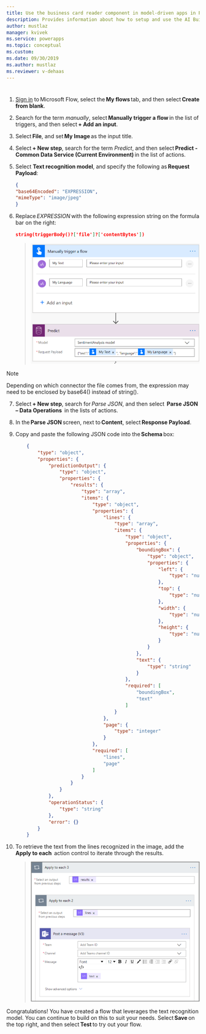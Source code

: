 ```yaml
---
title: Use the business card reader component in model-driven apps in PowerApps - AI Builder | Microsoft Docs
description: Provides information about how to setup and use the AI Builder business card reader in model-driven apps 
author: mustlaz
manager: kvivek
ms.service: powerapps
ms.topic: conceptual
ms.custom: 
ms.date: 09/30/2019
ms.author: mustlaz
ms.reviewer: v-dehaas
---
```



# 

1. [Sign in](https://flow.microsoft.com/signin) to Microsoft Flow, select the **My flows** tab, and then select **Create from blank**.
1. Search for the term *manually*, select **Manually trigger a flow** in the list of triggers, and then select **+ Add an input**.
1. Select **File**, and set **My Image** as the input title.
1. Select **+ New step**, search for the term *Predict*, and then select **Predict - Common Data Service (Current Environment)** in the list of actions.
1. Select **Text recognition model**, and specify the following as **Request Payload**: 

    ```json
    { 
    "base64Encoded": "EXPRESSION", 
    "mimeType": "image/jpeg" 
    }
    ```

1. Replace *EXPRESSION* with the following expression string on the formula bar on the right: 

    ```json
    string(triggerBody()?['file']?['contentBytes'])
    ```

     > ![Select payload screen](media/flow-payload-screen.png "Select payload screen")

 > [!NOTE]
 > Depending on which connector the file comes from, the expression may need to be enclosed by base64() instead of string().

7. Select **+ New step**, search for *Parse JSON*, and then select  **Parse JSON – Data Operations**  in the lists of actions.
8. In the **Parse JSON** screen, next to **Content**, select **Response Payload**.
9. Copy and paste the following JSON code into the **Schema** box:
 
    ```JSON
        { 
            "type": "object", 
            "properties": { 
                "predictionOutput": { 
                    "type": "object", 
                    "properties": { 
                        "results": { 
                            "type": "array", 
                            "items": { 
                                "type": "object", 
                                "properties": { 
                                    "lines": { 
                                        "type": "array", 
                                        "items": { 
                                            "type": "object", 
                                            "properties": { 
                                                "boundingBox": { 
                                                    "type": "object", 
                                                    "properties": { 
                                                        "left": { 
                                                            "type": "number" 
                                                        }, 
                                                        "top": { 
                                                            "type": "number" 
                                                        }, 
                                                        "width": { 
                                                            "type": "number" 
                                                        }, 
                                                        "height": { 
                                                            "type": "number" 
                                                        } 
                                                    } 
                                                }, 
                                                "text": { 
                                                    "type": "string" 
                                                } 
                                            }, 
                                            "required": [ 
                                                "boundingBox", 
                                                "text" 
                                            ] 
                                        } 
                                    }, 
                                    "page": { 
                                        "type": "integer" 
                                    } 
                                }, 
                                "required": [ 
                                    "lines", 
                                    "page" 
                                ] 
                            } 
                        } 
                    } 
                }, 
                "operationStatus": { 
                    "type": "string" 
                }, 
                "error": {} 
            } 
        } 
    ```

10. To retrieve the text from the lines recognized in the image, add the  **Apply to each**  action control to iterate through the results. 

      > ![Apply to each screen](media/flow-apply-to-each.png "Apply to each screen")

Congratulations! You have created a flow that leverages the text recognition model. You can continue to build on this to suit your needs. Select **Save** on the top right, and then select **Test** to try out your flow. 